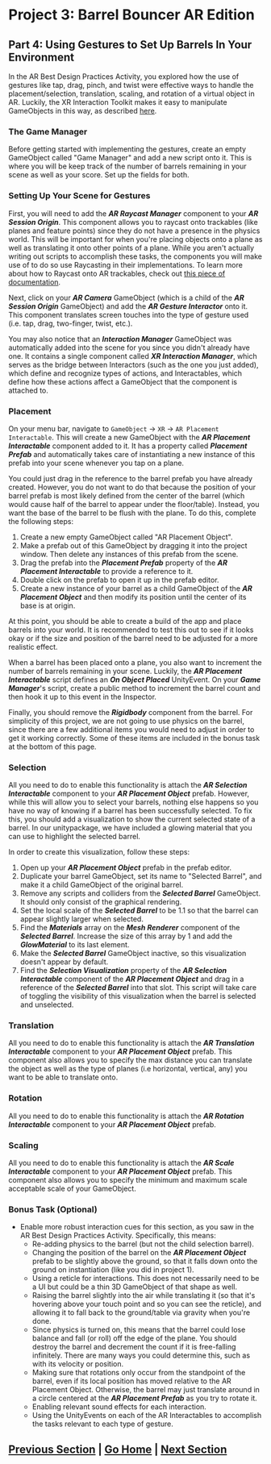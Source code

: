 # Project 3: Barrel Bouncer AR Edition

## Part 4: Using Gestures to Set Up Barrels In Your Environment

In the AR Best Design Practices Activity, you explored how the use of gestures like tap, drag, pinch, and twist were effective ways to handle the placement/selection, translation, scaling, and rotation of a virtual object in AR. Luckily, the XR Interaction Toolkit makes it easy to manipulate GameObjects in this way, as described [here](https://docs.unity3d.com/Packages/com.unity.xr.interaction.toolkit@0.9/manual/index.html#ar-gestures).

### The Game Manager

Before getting started with implementing the gestures, create an empty GameObject called "Game Manager" and add a new script onto it. This is where you will be keep track of the number of barrels remaining in your scene as well as your score. Set up the fields for both.

### Setting Up Your Scene for Gestures

First, you will need to add the _**AR Raycast Manager**_ component to your _**AR Session Origin**_. This component allows you to raycast onto trackables (like planes and feature points) since they do not have a presence in the physics world. This will be important for when you're placing objects onto a plane as well as translating it onto other points of a plane. While you aren't actually writing out scripts to accomplish these tasks, the components you will make use of to do so use Raycasting in their implementations. To learn more about how to Raycast onto AR trackables, check out [this piece of documentation](https://docs.unity3d.com/Packages/com.unity.xr.arfoundation@4.0/manual/index.html#ray-casting).

Next, click on your _**AR Camera**_ GameObject (which is a child of the _**AR Session Origin**_ GameObject) and add the _**AR Gesture Interactor**_ onto it. This component translates screen touches into the type of gesture used (i.e. tap, drag, two-finger, twist, etc.).

You may also notice that an _**Interaction Manager**_ GameObject was automatically added into the scene for you since you didn't already have one. It contains a single component called _**XR Interaction Manager**_, which serves as the bridge between Interactors (such as the one you just added), which define and recognize types of actions, and Interactables, which define how these actions affect a GameObject that the component is attached to.

### Placement

On your menu bar, navigate to `GameObject` -> `XR` -> `AR Placement Interactable`. This will create a new GameObject with the _**AR Placement Interactable**_ component added to it. It has a property called _**Placement Prefab**_ and automatically takes care of instantiating a new instance of this prefab into your scene whenever you tap on a plane.

You could just drag in the reference to the barrel prefab you have already created. However, you do not want to do that because the position of your barrel prefab is most likely defined from the center of the barrel (which would cause half of the barrel to appear under the floor/table). Instead, you want the base of the barrel to be flush with the plane. To do this, complete the following steps:

1. Create a new empty GameObject called "AR Placement Object".
2. Make a prefab out of this GameObject by dragging it into the project window. Then delete any instances of this prefab from the scene.
3. Drag the prefab into the _**Placement Prefab**_ property of the _**AR Placement Interactable**_ to provide a reference to it.
4. Double click on the prefab to open it up in the prefab editor.
5. Create a new instance of your barrel as a child GameObject of the _**AR Placement Object**_ and then modify its position until the center of its base is at origin.

At this point, you should be able to create a build of the app and place barrels into your world. It is recommended to test this out to see if it looks okay or if the size and position of the barrel need to be adjusted for a more realistic effect.

When a barrel has been placed onto a plane, you also want to increment the number of barrels remaining in your scene. Luckily, the _**AR Placement Interactable**_ script defines an _**On Object Placed**_ UnityEvent. On your _**Game Manager**_'s script, create a public method to increment the barrel count and then hook it up to this event in the Inspector.

Finally, you should remove the _**Rigidbody**_ component from the barrel. For simplicity of this project, we are not going to use physics on the barrel, since there are a few additional items you would need to adjust in order to get it working correctly. Some of these items are included in the bonus task at the bottom of this page.

### Selection

All you need to do to enable this functionality is attach the _**AR Selection Interactable**_ component to your _**AR Placement Object**_ prefab. However, while this will allow you to select your barrels, nothing else happens so you have no way of knowing if a barrel has been successfully selected. To fix this, you should add a visualization to show the current selected state of a barrel. In our unitypackage, we have included a glowing material that you can use to highlight the selected barrel.

In order to create this visualization, follow these steps:

1. Open up your _**AR Placement Object**_ prefab in the prefab editor.
2. Duplicate your barrel GameObject, set its name to "Selected Barrel", and make it a child GameObject of the original barrel.
3. Remove any scripts and colliders from the _**Selected Barrel**_ GameObject. It should only consist of the graphical rendering.
4. Set the local scale of the _**Selected Barrel**_ to be 1.1 so that the barrel can appear slightly larger when selected.
5. Find the _**Materials**_ array on the _**Mesh Renderer**_ component of the _**Selected Barrel**_. Increase the size of this array by 1 and add the _**GlowMaterial**_ to its last element.
6. Make the _**Selected Barrel**_ GameObject inactive, so this visualization doesn't appear by default.
7. Find the _**Selection Visualization**_ property of the _**AR Selection Interactable**_ component of the _**AR Placement Object**_ and drag in a reference of the _**Selected Barrel**_ into that slot. This script will take care of toggling the visibility of this visualization when the barrel is selected and unselected.

### Translation

All you need to do to enable this functionality is attach the _**AR Translation Interactable**_ component to your _**AR Placement Object**_ prefab. This component also allows you to specify the max distance you can translate the object as well as the type of planes (i.e horizontal, vertical, any) you want to be able to translate onto.

### Rotation

All you need to do to enable this functionality is attach the _**AR Rotation Interactable**_ component to your _**AR Placement Object**_ prefab.

### Scaling

All you need to do to enable this functionality is attach the _**AR Scale Interactable**_ component to your _**AR Placement Object**_ prefab. This component also allows you to specify the minimum and maximum scale acceptable scale of your GameObject.

### Bonus Task (Optional)

- Enable more robust interaction cues for this section, as you saw in the AR Best Design Practices Activity. Specifically, this means:
  - Re-adding physics to the barrel (but not the child selection barrel).
  - Changing the position of the barrel on the _**AR Placement Object**_ prefab to be slightly above the ground, so that it falls down onto the ground on instantiation (like you did in project 1).
  - Using a reticle for interactions. This does not necessarily need to be a UI but could be a thin 3D GameObject of that shape as well.
  - Raising the barrel slightly into the air while translating it (so that it's hovering above your touch point and so you can see the reticle), and allowing it to fall back to the ground/table via gravity when you're done.
  - Since physics is turned on, this means that the barrel could lose balance and fall (or roll) off the edge of the plane. You should destroy the barrel and decrement the count if it is free-falling infinitely. There are many ways you could determine this, such as with its velocity or position.
  - Making sure that rotations only occur from the standpoint of the barrel, even if its local position has moved relative to the AR Placement Object. Otherwise, the barrel may just translate around in a circle centered at the _**AR Placement Prefab**_ as you try to rotate it.
  - Enabling relevant sound effects for each interaction.
  - Using the UnityEvents on each of the AR Interactables to accomplish the tasks relevant to each type of gesture.

## [Previous Section](../plane-detection) | [Go Home](..) | [Next Section](../occlusion)
